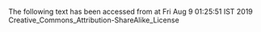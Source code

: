 The following text has been accessed from at Fri Aug 9 01:25:51 IST 2019
Creative_Commons_Attribution-ShareAlike_License
